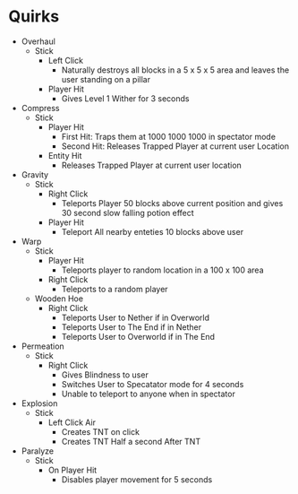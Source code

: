 # Quirks
* Overhaul
    * Stick
        * Left Click
            * Naturally destroys all blocks in a 5 x 5 x 5 area and leaves the user standing on a pillar 
        * Player Hit
            * Gives Level 1 Wither for 3 seconds
* Compress
    * Stick
        * Player Hit
            * First Hit: Traps them at 1000 1000 1000 in spectator mode
            * Second Hit: Releases Trapped Player at current user Location
        * Entity Hit
            * Releases Trapped Player at current user location
* Gravity
    * Stick
        * Right Click
            * Teleports Player 50 blocks above current position and gives 30 second slow falling potion effect
        * Player Hit
            * Teleport All nearby enteties 10 blocks above user
* Warp
    * Stick
        * Player Hit
            * Teleports player to random location in a 100 x 100 area
        * Right Click
            * Teleports to a random player
    * Wooden Hoe
        * Right Click
            * Teleports User to Nether if in Overworld
            * Teleports User to The End if in Nether
            * Teleports User to Overworld if in The End
* Permeation
    * Stick
        * Right Click
            * Gives Blindness to user
            * Switches User to Specatator mode for 4 seconds
            * Unable to teleport to anyone when in spectator
* Explosion
    * Stick
        * Left Click Air
            * Creates TNT on click
            * Creates TNT Half a second After TNT
* Paralyze
    * Stick
        * On Player Hit
            * Disables player movement for 5 seconds